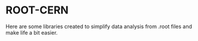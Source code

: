 # ROOT-CERN
Here are some libraries created to simplify data analysis from .root files and make life a bit easier.

